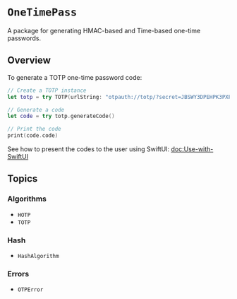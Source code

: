 # ``OneTimePass``

A package for generating HMAC-based and Time-based one-time passwords.

## Overview

To generate a TOTP one-time password code:
```swift
// Create a TOTP instance
let totp = try TOTP(urlString: "otpauth://totp/?secret=JBSWY3DPEHPK3PXP")

// Generate a code 
let code = try totp.generateCode()

// Print the code
print(code.code)
```

See how to present the codes to the user using SwiftUI: <doc:Use-with-SwiftUI>

## Topics

### Algorithms
- ``HOTP``
- ``TOTP``

### Hash
- ``HashAlgorithm``

### Errors
- ``OTPError``
